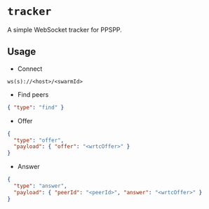 # `tracker`

A simple WebSocket tracker for PPSPP.

## Usage

- Connect

`ws(s)://<host>/<swarmId>`

- Find peers

```json
{ "type": "find" }
```

- Offer

```json
{
  "type": "offer",
  "payload": { "offer": "<wrtcOffer>" }
}
```

- Answer

```json
{
  "type": "answer",
  "payload": { "peerId": "<peerId>", "answer": "<wrtcOffer>" }
}
```
